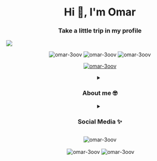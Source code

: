 <h1 align="center">Hi 👋, I'm Omar</h1>
<h3 align="center">Take a little trip in my profile</h3>
<img align="center" src="https://i.imgur.com/cfLe76k.png" />

<p align="center"> <img src="https://komarev.com/ghpvc/?username=omar-3oov&label=Profile%20views&color=0e75b6&style=for-the-badge" alt="omar-3oov" />
  
<img src="https://img.shields.io/github/followers/omar-3oov?color=black&label=omar-3oov&logo=github&logoColor=black&style=for-the-badge" alt="omar-3oov"/>
  
<img src="https://img.shields.io/twitter/follow/indraohtsutsuki?color=informational&label=%40IndraOhtsutsuki&logo=twitter&style=for-the-badge" alt="omar-3oov"/>

</p>

<p align="center"> <a href="https://github.com/ryo-ma/github-profile-trophy"><img src="https://github-profile-trophy.vercel.app/?username=omar-3oov&theme=onedark" alt="omar-3oov" /></a> </p>

<details align="center">
<summary><h3> About me 🤓 </h3></summary>
  <div> 
    <h5>⬩ 🌱 <span> My characteristics: </span> I love to learn a lot of thinks</h5>
    <h5>⬩ ⚡ Fun fact: I love cats more then everything, but... i don't have one :< </h5>
    <h5>⬩ 🖼 Anime fan </h5>
  </div>
    
<img href="https://anilist.co/user/Sasukey/" src="https://img.shields.io/static/v1?label=%E2%80%8E&message=AniList&logo=anilist&style=for-the-badge&color=blue" alt="anilist" />
  
 <details>
  <summary><h3>⚙ Languages Currently knowledged:</h3></summary>
  <img href="https://www.java.com" src="https://img.shields.io/static/v1?label=%E2%80%8E&message=Java&logo=java&style=for-the-badge&logoColor=blue&color=informational" alt="java" />
  <img href="https://kotlinlang.org" src="https://img.shields.io/static/v1?label=%E2%80%8E&message=Kotlin&logo=kotlin&style=for-the-badge&color=B284BE" alt="kotlin" /> 
  </p>
 </details>
  
 <details>
  <summary><h3>📚 Languages Currently Learning:</h3></summary>
  <img href="https://kotlinlang.org" src="https://img.shields.io/static/v1?label=%E2%80%8E&message=Kotlin&logo=kotlin&style=for-the-badge&color=B284BE" alt="kotlin" /> 
  </p>
 </details>
    
 <details>
  <summary><h3>📚 Want To Learn:</h3></summary>
  <img href="https://vaadin.com" src="https://img.shields.io/static/v1?label=%E2%80%8E&message=Vaadin&logo=vaadin&style=for-the-badge&color=informational" alt="vaadin" /> 
  
  <img href="https://www.javascript.com" src="https://img.shields.io/static/v1?label=%E2%80%8E&message=JavaScript&logo=javascript&style=for-the-badge&color=FCDC00" alt="java script" />
  </p>
 </details>
  
</details>

<details align="center">
  <summary><h3>Social Media ✨</h3></summary>
<h3>🤙 Connect with me:</h3>
<p>
<a href="https://twitter.com/indraohtsutsoki" target="blank"><img align="center" src="https://img.shields.io/static/v1?label=Twitter&message=@IndraOhtsutsuki&logo=twitter&style=for-the-badge&color=blue" alt="indraohtsutsoki"/></a>
<a href="https://stackoverflow.com/users/19056719" target="blank"><img align="center" src="https://img.shields.io/static/v1?label=Stack%20Overflow&message=omar%20ibrahim&logo=stackoverflow&style=for-the-badge&color=orange" alt="19056719"/></a>
<a href="https://instagram.com/amr_uwu" target="blank"><img align="center" src="https://img.shields.io/static/v1?label=Instagram&message=amr_uwu&logo=instagram&style=for-the-badge&color=red" alt="amr_uwu" /></a>
<a target="blank"><img align="center" src="https://img.shields.io/static/v1?label=Discord&message=Indra%234646&logo=discord&style=for-the-badge&color=blue" alt="Indra#4646" /></a>
</p>
</details>

<p align="center"><img align="center" src="https://github-readme-stats.vercel.app/api/top-langs?username=omar-3oov&show_icons=true&locale=en&layout=compact&theme=onedark" alt="omar-3oov" /></p>

<p align="center">&nbsp;<img align="center" src="https://github-readme-stats.vercel.app/api?username=omar-3oov&show_icons=true&locale=en&theme=onedark" alt="omar-3oov" />
<img align="center" src="https://github-readme-streak-stats.herokuapp.com/?user=omar-3oov&theme=onedark" alt="omar-3oov" /></p>

<!---
OMAR-3OOV/OMAR-3OOV is a ✨ special ✨ repository because its `README.md` (this file) appears on your GitHub profile.
You can click the Preview link to take a look at your changes.
--->
